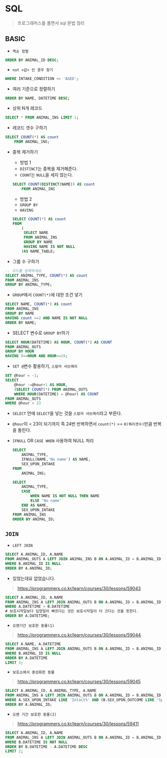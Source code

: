 # SQL
> 프로그래머스를 풀면서 sql 문법 정리


## BASIC

- `역순 정렬`
```sql
ORDER BY ANIMAL_ID DESC;
```

- `not <값> 인 경우 찾기`
```SQL
WHERE INTAKE_CONDITION <> 'AGED';
```

- 여러 기준으로 정렬하기
```SQL
ORDER BY NAME, DATETIME DESC;
```
- 상위 N개 레코드
```SQL
SELECT * FROM ANIMAL_INS LIMIT 1;
```
- 레코드 갯수 구하기
```SQL
SELECT COUNT(*) AS count
    FROM ANIMAL_INS;
```
- 중복 제거하기
    - 방법 1
    - `DISTINCT`는 중복을 제거해준다.
    - `COUNT`는 `NULL`을 세지 않는다.
    ```SQL
    SELECT COUNT(DISTINCT(NAME)) AS count
        FROM ANIMAL_INS
    ```
    - 방법 2
    - `GROUP BY`
    - `HAVING`
    ```SQL
    SELECT COUNT(*) AS count
    FROM
        (
         SELECT NAME
         FROM ANIMAL_INS
         GROUP BY NAME
         HAVING NAME IS NOT NULL
        )AS NAME_TABLE;
    ```

- 그룹 수 구하기
```SQL
-- 코드를 입력하세요
SELECT ANIMAL_TYPE, COUNT(*) AS count
FROM ANIMAL_INS
GROUP BY ANIMAL_TYPE;
```

- `GROUP`에서 `COUNT(*)`에 대한 조건 넣기 
```SQL
SELECT NAME, COUNT(*) AS count
FROM ANIMAL_INS
GROUP BY NAME
HAVING count >=2 AND NAME IS NOT NULL
ORDER BY NAME;
```

- SELECT 변수로 `GROUP BY`하기 
```SQL
SELECT HOUR(DATETIME) AS HOUR, COUNT(*) AS COUNT
FROM ANIMAL_OUTS
GROUP BY HOUR
HAVING 9<=HOUR AND HOUR<=19;
```

- `SET @`변수 활용하기, `스칼라 서브쿼리`
```SQL
SET @hour = -1;
SELECT
    @hour :=@hour+1 AS HOUR,
    (SELECT COUNT(*) FROM ANIMAL_OUTS
    WHERE HOUR(DATETIME) = @hour) AS COUNT
FROM ANIMAL_OUTS
WHERE @hour < 23
```
- `SELECT` 안에 `SELECT`을 넣는 것을 `스칼라 서브쿼리`라고 부른다.
- `@hour`이 < 23이 되기까지 즉 24번 반복하면서 `count(*)` == `O(쿼리갯수)`만큼 반복을 돌린다.

- `IFNULL` OR `CASE WHEN` 사용하여 NULL 처리

    ```SQL
    SELECT 
        ANIMAL_TYPE,
        IFNULL(NAME,'No name') AS NAME,
        SEX_UPON_INTAKE
    FROM
        ANIMAL_INS;
    ```
    ```SQL
    SELECT 
        ANIMAL_TYPE,
        CASE
            WHEN NAME IS NOT NULL THEN NAME
            ELSE 'No name'
        END AS NAME,
        SEX_UPON_INTAKE
    FROM ANIMAL_INS
    ORDER BY ANIMAL_ID;
    ```

## `JOIN`

- `LEFT JOIN`
```SQL
SELECT A.ANIMAL_ID, A.NAME
FROM ANIMAL_OUTS A LEFT JOIN ANIMAL_INS B ON A.ANIMAL_ID = B.ANIMAL_ID
WHERE B.ANIMAL_ID IS NULL
ORDER BY A.ANIMAL_ID;
```

- 있었는데요 없었습니다.
> https://programmers.co.kr/learn/courses/30/lessons/59043
```SQL
SELECT A.ANIMAL_ID, A.NAME
FROM ANIMAL_INS A LEFT JOIN ANIMAL_OUTS B ON A.ANIMAL_ID = B.ANIMAL_ID
WHERE A.DATETIME > B.DATETIME
# 보호시작일보다 입양일이 빠르다는 것은 보호시작일이 더 크다는 것을 뜻한다.
ORDER BY A.DATETIME;
```

- `오랜기간 보호한 동물(1)`
> https://programmers.co.kr/learn/courses/30/lessons/59044
```SQL
SELECT A.NAME, A.DATETIME
FROM ANIMAL_INS A LEFT JOIN ANIMAL_OUTS B ON A.ANIMAL_ID = B.ANIMAL_ID
WHERE B.ANIMAL_ID IS NULL
ORDER BY A.DATETIME
LIMIT 3;
```
- `보호소에서 중성화한 동물`
> https://programmers.co.kr/learn/courses/30/lessons/59045

```SQL
SELECT A.ANIMAL_ID, A.ANIMAL_TYPE, A.NAME
FROM ANIMAL_INS A LEFT JOIN ANIMAL_OUTS B ON A.ANIMAL_ID = B.ANIMAL_ID
WHERE A.SEX_UPON_INTAKE LIKE 'Intact%' AND (B.SEX_UPON_OUTCOME LIKE 'Spayed%' OR B.SEX_UPON_OUTCOME LIKE 'Neutered%')
ORDER BY A.ANIMAL_ID;
```

- `오랜 기간 보호한 동물(2)`
> https://programmers.co.kr/learn/courses/30/lessons/59411
```SQL
SELECT A.ANIMAL_ID, A.NAME
FROM ANIMAL_INS A LEFT JOIN ANIMAL_OUTS B ON A.ANIMAL_ID = B.ANIMAL_ID
WHERE B.DATETIME IS NOT NULL
ORDER BY B.DATETIME - A.DATETIME DESC
LIMIT 2;
```